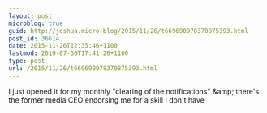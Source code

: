 ```yaml
---
layout: post
microblog: true
guid: http://joshua.micro.blog/2015/11/26/t669690978370875393.html
post_id: 36614
date: 2015-11-26T12:35:46+1100
lastmod: 2019-07-30T17:41:26+1100
type: post
url: /2015/11/26/t669690978370875393.html
---
```

I just opened it for my monthly "clearing of the notifications" &amp;amp; there's the former media CEO endorsing me for a skill I don't have
